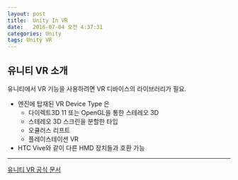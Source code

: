 ```yaml
---
layout: post
title:  Unity In VR
date:   2016-07-04 오전 4:37:31
categories: Unity
tags: Unity VR
---
```


## 유니티 VR 소개
유니티에서 VR 기능을 사용하려면 VR 디바이스의 라이브러리가 필요.

- 엔진에 탑재된 VR Device Type 은
	- 다이렉트3D 11 또는 OpenGL을 통한 스테레오 3D
	- 스테레오 3D 스크린을 분할한 타입
	- 오큘러스 리프트
	- 플레이스테이션 VR
- HTC Vive와 같이 다른 HMD 장치들과 호환 가능

- - -

[유니티 VR 공식 문서](http://unity3d.com/kr/learn/tutorials/topics/virtual-reality)

